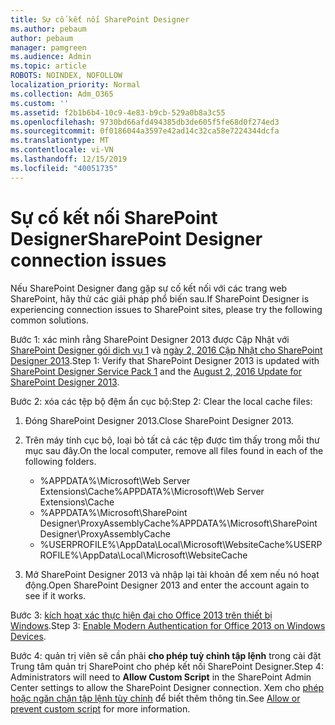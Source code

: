 ```yaml
---
title: Sự cố kết nối SharePoint Designer
ms.author: pebaum
author: pebaum
manager: pamgreen
ms.audience: Admin
ms.topic: article
ROBOTS: NOINDEX, NOFOLLOW
localization_priority: Normal
ms.collection: Adm_O365
ms.custom: ''
ms.assetid: f2b1b6b4-10c9-4e83-b9cb-529a0b8a3c55
ms.openlocfilehash: 9730bd66afd494385db3de605f5fe68d0f274ed3
ms.sourcegitcommit: 0f0186044a3597e42ad14c32ca58e7224344dcfa
ms.translationtype: MT
ms.contentlocale: vi-VN
ms.lasthandoff: 12/15/2019
ms.locfileid: "40051735"
---
```

# <a name="sharepoint-designer-connection-issues"></a><span data-ttu-id="2d7a1-102">Sự cố kết nối SharePoint Designer</span><span class="sxs-lookup"><span data-stu-id="2d7a1-102">SharePoint Designer connection issues</span></span> 

<span data-ttu-id="2d7a1-103">Nếu SharePoint Designer đang gặp sự cố kết nối với các trang web SharePoint, hãy thử các giải pháp phổ biến sau.</span><span class="sxs-lookup"><span data-stu-id="2d7a1-103">If SharePoint Designer is experiencing connection issues to SharePoint sites, please try the following common solutions.</span></span>

<span data-ttu-id="2d7a1-104">Bước 1: xác minh rằng SharePoint Designer 2013 được Cập Nhật với [SharePoint Designer gói dịch vụ 1](https://support.microsoft.com/help/2817441/description-of-microsoft-sharepoint-designer-2013-service-pack-1-sp1) và [ngày 2, 2016 Cập Nhật cho SharePoint Designer 2013](https://support.microsoft.com/help/3114721/august-2-2016-update-for-sharepoint-designer-2013-kb3114721).</span><span class="sxs-lookup"><span data-stu-id="2d7a1-104">Step 1: Verify that SharePoint Designer 2013 is updated with [SharePoint Designer Service Pack 1](https://support.microsoft.com/help/2817441/description-of-microsoft-sharepoint-designer-2013-service-pack-1-sp1) and the [August 2, 2016 Update for SharePoint Designer 2013](https://support.microsoft.com/help/3114721/august-2-2016-update-for-sharepoint-designer-2013-kb3114721).</span></span>



<span data-ttu-id="2d7a1-105">Bước 2: xóa các tệp bộ đệm ẩn cục bộ:</span><span class="sxs-lookup"><span data-stu-id="2d7a1-105">Step 2: Clear the local cache files:</span></span>

1. <span data-ttu-id="2d7a1-106">Đóng SharePoint Designer 2013.</span><span class="sxs-lookup"><span data-stu-id="2d7a1-106">Close SharePoint Designer 2013.</span></span>

2. <span data-ttu-id="2d7a1-107">Trên máy tính cục bộ, loại bỏ tất cả các tệp được tìm thấy trong mỗi thư mục sau đây.</span><span class="sxs-lookup"><span data-stu-id="2d7a1-107">On the local computer, remove all files found in each of the following folders.</span></span>

    - <span data-ttu-id="2d7a1-108">%APPDATA%\Microsoft\Web Server Extensions\Cache</span><span class="sxs-lookup"><span data-stu-id="2d7a1-108">%APPDATA%\Microsoft\Web Server Extensions\Cache</span></span>
    - <span data-ttu-id="2d7a1-109">%APPDATA%\Microsoft\SharePoint Designer\ProxyAssemblyCache</span><span class="sxs-lookup"><span data-stu-id="2d7a1-109">%APPDATA%\Microsoft\SharePoint Designer\ProxyAssemblyCache</span></span>
    - <span data-ttu-id="2d7a1-110">%USERPROFILE%\AppData\Local\Microsoft\WebsiteCache</span><span class="sxs-lookup"><span data-stu-id="2d7a1-110">%USERPROFILE%\AppData\Local\Microsoft\WebsiteCache</span></span>

3. <span data-ttu-id="2d7a1-111">Mở SharePoint Designer 2013 và nhập lại tài khoản để xem nếu nó hoạt động.</span><span class="sxs-lookup"><span data-stu-id="2d7a1-111">Open SharePoint Designer 2013 and enter the account again to see if it works.</span></span>

<span data-ttu-id="2d7a1-112">Bước 3: [kích hoạt xác thực hiện đại cho Office 2013 trên thiết bị Windows](https://docs.microsoft.com/office365/admin/security-and-compliance/enable-modern-authentication?redirectSourcePath=/article/Enable-Modern-Authentication-for-Office-2013-on-Windows-devices-7dc1c01a-090f-4971-9677-f1b192d6c910&view=o365-worldwide).</span><span class="sxs-lookup"><span data-stu-id="2d7a1-112">Step 3: [Enable Modern Authentication for Office 2013 on Windows Devices](https://docs.microsoft.com/office365/admin/security-and-compliance/enable-modern-authentication?redirectSourcePath=/article/Enable-Modern-Authentication-for-Office-2013-on-Windows-devices-7dc1c01a-090f-4971-9677-f1b192d6c910&view=o365-worldwide).</span></span>

<span data-ttu-id="2d7a1-113">Bước 4: quản trị viên sẽ cần phải **cho phép tuỳ chỉnh tập lệnh** trong cài đặt Trung tâm quản trị SharePoint cho phép kết nối SharePoint Designer.</span><span class="sxs-lookup"><span data-stu-id="2d7a1-113">Step 4: Administrators will need to **Allow Custom Script** in the SharePoint Admin Center settings to allow the SharePoint Designer connection.</span></span> <span data-ttu-id="2d7a1-114">Xem cho [phép hoặc ngăn chặn tập lệnh tùy chỉnh](https://docs.microsoft.com/sharepoint/allow-or-prevent-custom-script) để biết thêm thông tin.</span><span class="sxs-lookup"><span data-stu-id="2d7a1-114">See [Allow or prevent custom script](https://docs.microsoft.com/sharepoint/allow-or-prevent-custom-script) for more information.</span></span>


